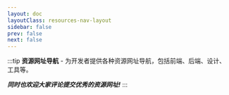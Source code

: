 ```yaml
---
layout: doc
layoutClass: resources-nav-layout
sidebar: false
prev: false
next: false
---
```


<style src="/.vitepress/theme/styles/resources-nav.scss"></style>

<script setup>
import { NAV_DATA } from '/.vitepress/theme/resources-data'
</script>
:::tip
**资源网址导航** - 为开发者提供各种资源网址导航，包括前端、后端、设计、工具等。

**_同时也欢迎大家评论提交优秀的资源网址!_**
:::

<NavLinks v-for="{title, items} in NAV_DATA" :title="title" :items="items"/>
